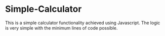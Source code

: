 # Simple-Calculator
This is a simple calculator functionality achieved using Javascript. The logic is very simple with the minimum lines of code possible.
